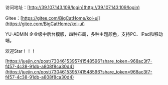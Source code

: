 访问地址：[http://39.107.143.109/login](http://39.107.143.109/login)

Gitee：[https://gitee.com/BigCatHome/koi-ui](https://gitee.com/BigCatHome/koi-ui)

YU-ADMIN 企业级中后台模版，四种布局，多种主题颜色，支持PC、IPad和移动端。

欢迎Star！！！

[https://juejin.cn/post/7304615395741548596?share_token=968ac3f7-f457-4c38-91db-a808f8ca30d4](https://juejin.cn/post/7304615395741548596?share_token=968ac3f7-f457-4c38-91db-a808f8ca30d4)

